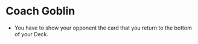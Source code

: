# Coach Goblin

*   You have to show your opponent the card that you return to the bottom of your Deck.
